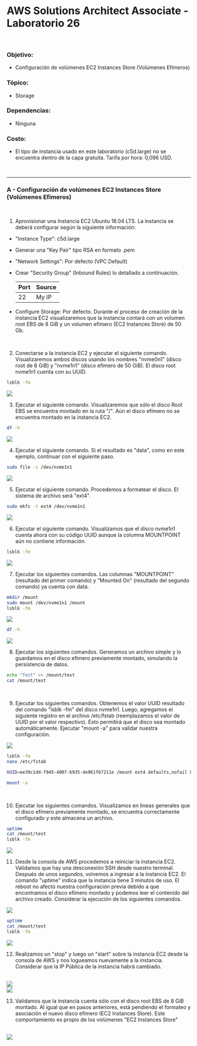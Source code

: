 # AWS Solutions Architect Associate - Laboratorio 26

<br>

### Objetivo: 
* Configuración de volúmenes EC2 Instances Store (Volúmenes Efímeros)

### Tópico:
* Storage

### Dependencias:
* Ninguna

### Costo:
* El tipo de instancia usado en este laboratorio (c5d.large) no se encuentra dentro de la capa gratuita. Tarifa por hora: 0,096 USD.

<br>


---

### A - Configuración de volúmenes EC2 Instances Store (Volúmenes Efímeros)

<br>

1. Aprovisionar una Instancia EC2 Ubuntu 18.04 LTS. La instancia se deberá configurar según la siguiente información:

* "Instance Type": c5d.large
* Generar una "Key Pair" tipo RSA en formato .pem
* "Network Settings": Por defecto (VPC Default) 
* Crear "Security Group" (Inbound Rules) lo detallado a continuación. 

    |   Port  |  Source  |
    |---------|----------|
    |   22    |  My IP   |
  
    
* Configure Storage: Por defecto. Durante el proceso de creación de la instancia EC2 visualizaremos que la instancia contará con un volumen root EBS de 8 GiB y un volumen efímero (EC2 Instances Store) de 50 Gb.

<br>

2. Conectarse a la instancia EC2 y ejecutar el siguiente comando. Visualizaremos ambos discos usando los nombres "nvme0n1" (disco root de 8 GiB) y "nvme1n1" (disco efímero de 50 GiB). El disco root nvme1n1 cuenta con su UUID.

```bash
lsblk -fm
```
<img src="images/lab26_01.jpg">

<br>

3. Ejecutar el siguiente comando. Visualizaremos que sólo el disco Root EBS se encuentra montado en la ruta "/". Aún el disco efímero no se encuentra montado en la instancia EC2.

```bash
df -h
```
<img src="images/lab26_02.jpg">

<br>

4. Ejecutar el siguiente comando. Si el resultado es "data", como en este ejemplo, continuar con el siguiente paso.

```bash
sudo file -s /dev/nvme1n1
```
<img src="images/lab26_03.jpg">

<br>


5. Ejecutar el siguiente comando. Procedemos a formatear el disco. El sistema de archivo será "ext4".

```bash
sudo mkfs -t ext4 /dev/nvme1n1
```
<img src="images/lab26_04.jpg">

<br>


6. Ejecutar el siguiente comando. Visualizamos que el disco nvme1n1 cuenta ahora con su código UUID aunque la columna MOUNTPOINT aún no contiene información.

```bash
lsblk -fm
```
<img src="images/lab26_05.jpg">

<br>


7. Ejecutar los siguientes comandos. Las columnas "MOUNTPOINT" (resultado del primer comando) y "Mounted On" (resultado del segundo comando) ya cuenta con data. 

```bash
mkdir /mount
sudo mount /dev/nvme1n1 /mount
lsblk -fm
```
<img src="images/lab26_06.jpg">

<br>

```bash
df -h
```

<img src="images/lab26_07.jpg">

<br>

8. Ejecutar los siguientes comandos. Generamos un archivo simple y lo guardamos en el disco efímero previamente montado, simulando la persistencia de datos. 

```bash
echo "Test" >> /mount/test
cat /mount/test
```

<br>

9. Ejecutar los siguientes comandos. Obtenemos el valor UUID resultado del comando "lsblk -fm" del disco nvme1n1. Luego, agregamos el siguiente registro en el archivo /etc/fstab (reemplazamos el valor de UUID por el valor respectivo). Esto permitirá que el disco sea montado automáticamente. Ejecutar "mount -a" para validar nuestra configuración.

<img src="images/lab26_08.jpg">

<br>

```bash
lsblk -fm
nano /etc/fstab
```

```bash
UUID=ee39c1dd-f945-4007-b935-de961f67211e /mount ext4 defaults,nofail 0 2
```

```bash
mount -a
```

<br>

10. Ejecutar los siguientes comandos. Visualizamos en lineas generales que el disco efímero previamente montado, se encuentra correctamente configurado y este almacena un archivo. 

```bash
uptime
cat /mount/test
lsblk -fm
```
<img src="images/lab26_09.jpg">

<br>


11. Desde la consola de AWS procedemos a reiniciar la instancia EC2. Validamos que hay una desconexión SSH desde nuestro terminal. Después de unos segundos, volvemos a ingresar a la instancia EC2. El comando "uptime" indica que la instancia tiene 3 minutos de uso. El reboot no afectó nuestra configuración previa debido a que encontramos el disco efímero montado y podemos leer el contenido del archivo creado. Considerar la ejecución de los siguientes comandos.

<img src="images/lab26_10.jpg">

```bash
uptime
cat /mount/test
lsblk -fm
```
<img src="images/lab26_11.jpg">

<br>

12. Realizamos un "stop" y luego un "start" sobre la instancia EC2 desde la consola de AWS y nos logueamos nuevamente a la instancia. Considerar que la IP Pública de la instancia habrá cambiado.

<br>

<img src="images/lab26_12.jpg">

<br>

<img src="images/lab26_13.jpg">

<br>

13. Validamos que la instancia cuenta sólo con el disco root EBS de 8 GiB montado. Al igual que en pasos anteriores, está pendiendo el formateo y asociación el nuevo disco efímero (EC2 Instances Store). Este comportamiento es propio de los volúmenes "EC2 Instances Store"

<br>

<img src="images/lab26_14.jpg">

<br>